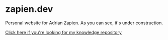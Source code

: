# zapien.dev
Personal website for Adrian Zapien.
As you can see, it's under construction.

[Click here if you're looking for my knowledge repository](https://learn.zapien.dev/)
